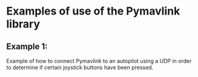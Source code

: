 # Examples of use of the Pymavlink library

## Example 1:
Example of how to connect Pymavlink to an autopilot using a UDP in order to determine if certain joystick buttons have been pressed.
